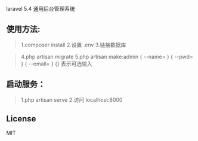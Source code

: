 laravel 5.4 通用后台管理系统

## 使用方法:

>1.composer install
>2.设置 .env
>3.链接数据库

>4.php artisan migrate 
>5.php artisan make:admin   { --name= }  { --pwd= }  { --email= } 
{} 表示可选输入
##  启动服务：
>1.php artisan serve 
>2.访问 localhost:8000

## License
MIT

